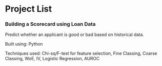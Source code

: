 # Project List

### Building a Scorecard using Loan Data
Predict whether an applicant is good or bad based on historical data.

Built using: Python

Techniques used: Chi-sq/F-test for feature selection, Fine Classing, Coarse Classing, WoE, IV, Logistic Regression, AUROC
